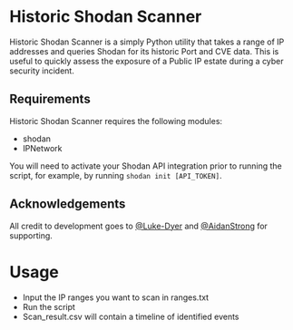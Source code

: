 # Historic Shodan Scanner

Historic Shodan Scanner is a simply Python utility that takes a range of IP addresses and queries Shodan for its historic Port and CVE data. This is useful to quickly assess the exposure of a Public IP estate during a cyber security incident.

## Requirements

Historic Shodan Scanner requires the following modules:

- shodan
- IPNetwork

You will need to activate your Shodan API integration prior to running the script, for example, by running `shodan init [API_TOKEN]`.

## Acknowledgements

All credit to development goes to [@Luke-Dyer](https://github.com/Luke-Dyer) and [@AidanStrong](https://github.com/AidanStrong) for supporting.

# Usage

- Input the IP ranges you want to scan in ranges.txt
- Run the script
- Scan_result.csv will contain a timeline of identified events
